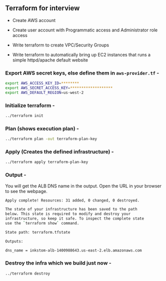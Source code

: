
## Terraform for interview
   * Create AWS account
   * Create user account with Programmatic access and Administrator role access

   * Write terraform to create VPC/Security Groups
   * Write terraform to automatically bring up EC2 instances that runs a simple httpd/apache default website



### Export AWS secret keys, else define them in `aws-provider.tf` -
```sh
export AWS_ACCESS_KEY_ID=********
export AWS_SECRET_ACCESS_KEY=*******************
export AWS_DEFAULT_REGION=us-west-2
```
### Initialize terraform -
```sh
../terraform init
```
### Plan (shows execution plan) -
```sh
../terraform plan -out terraform-plan-key
```
### Apply (Creates the defined infrastructure) -
```sh
../terraform apply terraform-plan-key
```
### Output -
You will get the ALB DNS name in the output. Open the URL in your browser to see the webpage.
```sh
Apply complete! Resources: 31 added, 0 changed, 0 destroyed.

The state of your infrastructure has been saved to the path
below. This state is required to modify and destroy your
infrastructure, so keep it safe. To inspect the complete state
use the `terraform show` command.

State path: terraform.tfstate

Outputs:

dns_name = inkstom-alb-1400988643.us-east-2.elb.amazonaws.com
```
### Destroy the infra which we build just now -
```sh
../terraform destroy
```
